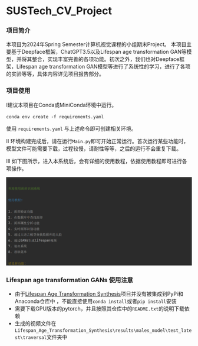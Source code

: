# SUSTech_CV_Project

### 项目简介

本项目为2024年Spring Semester计算机视觉课程的小组期末Project。
本项目主要基于Deepface框架，ChatGPT3.5以及Lifespan age transformation GAN等模型，并将其整合，实现丰富完善的各项功能。初次之外，我们也对Deepface框架，Lifespan age transformation GAN模型等进行了系统性的学习，进行了各项的实验等等，具体内容详见项目报告部分。



### 项目使用

Ⅰ建议本项目在Conda或MiniConda环境中运行。

```
conda env create -f requirements.yaml
```

使用 `requirements.yaml` 与上述命令即可创建相关环境。



Ⅱ 环境构建完成后，请在运行`Main.py`即可开始正常运行。首次运行某些功能时，模型文件可能需要下载，过程较慢，请耐性等等，之后的运行不会重复下载。



Ⅲ 如下图所示，进入本系统后，会有详细的使用教程，依据使用教程即可进行各项操作。

 <img src="data/readme/img.png" alt="image-20240615225715947" style="zoom:50%;" />





### Lifespan age transformation GANs 使用注意

- 由于[Lifespan Age Transformation Synthesis](https://github.com/royorel/Lifespan_Age_Transformation_Synthesis)项目并没有被集成到PyPi和Anaconda仓库中 ，不能直接使用```conda install```或者```pip install```安装
- 需要下载GPU版本的pytorch，并且按照其仓库中的```README.txt```的说明下载依赖
- 生成的视频文件在```Lifespan_Age_Transformation_Synthesis\results\males_model\test_latest\traversal```文件夹中
